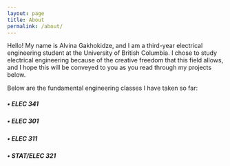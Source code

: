 ```yaml
---
layout: page
title: About
permalink: /about/
---
```


Hello! My name is Alvina Gakhokidze, and I am a third-year electrical engineering student at the University of British Columbia. I chose to study electrical engineering because of the creative freedom that this field allows, and I hope this will be conveyed to you as you read through my projects below.

Below are the fundamental engineering classes I have taken so far:

<div>
  <h5>&#x2022; ELEC 341</h5>
  <h5>&#x2022; ELEC 301 </h5>
  <h5>&#x2022; ELEC 311 </h5>
  <h5>&#x2022; STAT/ELEC 321 </h5>
</div>
